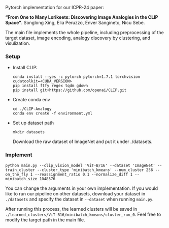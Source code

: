 Pytorch implementation for our ICPR-24 paper:

**“From One to Many Lorikeets: Discovering Image Analogies in the CLIP Space”**.
Songlong Xing, Elia Peruzzo, Enver Sangineto, Nicu Sebe.

The main file implements the whole pipeline, including preprocessing of the target dataset, image encoding, analogy discovery by clustering, and visulization.

### Setup
- Install CLIP:
  ```shell script
  conda install --yes -c pytorch pytorch=1.7.1 torchvision cudatoolkit=<CUDA_VERSION>
  pip install ftfy regex tqdm gdown
  pip install git+https://github.com/openai/CLIP.git
  ```
- Create conda env
  ```shell script
  cd ./CLIP-Analogy
  conda env create -f environment.yml
  ```
- Set up dataset path
  ```shell script
  mkdir datasets
  ```
  Download the raw dataset of ImageNet and put it under ./datasets.

### Implement
```shell script
python main.py --clip_vision_model 'ViT-B/16' --dataset 'ImageNet' --train_cluster --cluster_type 'minibatch_kmeans' --num_cluster 256 --on_the_fly 1 --reassignment_ratio 0.1 --normalize_diff 1 --minibatch_size 1048576
```
You can change the arguments in your own implementation. If you would like to run our pipeline on other datasets, download your dataset in ```./datasets``` and specify the dataset in ```--dataset``` when running ```main.py```.

After running this process, the learned clusters will be saved in ```./learned_clusters/ViT-B16/minibatch_kmeans/cluster_run_0```. Feel free to modify the target path in the main file.
